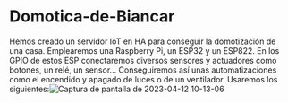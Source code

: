 # Domotica-de-Biancar
Hemos creado un servidor IoT en HA para conseguir la domotización de una casa. Emplearemos una Raspberry Pi, un ESP32 y un ESP822. En los GPIO de estos ESP conectaremos diversos sensores y actuadores como botones, un relé, un sensor... Conseguiremos así unas automatizaciones como el encendido y apagado de luces o de un ventilador. Usaremos los siguientes:![Captura de pantalla de 2023-04-12 10-13-06](https://user-images.githubusercontent.com/129267030/231399176-264dbbc5-c4dd-4e64-9cf1-fbd195f1c4ed.png)
